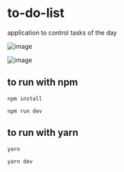 # to-do-list
application to control tasks of the day

![image](https://user-images.githubusercontent.com/78314940/235242777-bf7b15f7-0ff1-4b15-8037-2b93a6c4ac58.png)

![image](https://user-images.githubusercontent.com/78314940/235243080-f21251bf-8b3a-43a4-8aae-0ae0d3d9d73f.png)


## to run with npm
  <p><code>npm install</code></p>
  <p><code>npm run dev</code></p>
  
## to run with yarn
  <p><code>yarn</code></p>
  <p><code>yarn dev</code></p>
